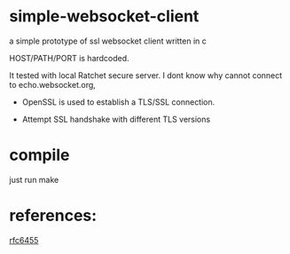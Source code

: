 # simple-websocket-client
a simple prototype of ssl websocket client written in c

HOST/PATH/PORT is hardcoded.

It tested with local Ratchet secure server.
I dont know why cannot connect to echo.websocket.org,

* OpenSSL is used to establish a TLS/SSL connection.

* Attempt SSL handshake with different TLS versions

# compile
just run make

# references:
[rfc6455](https://www.rfc-editor.org/rfc/rfc6455#section-5.4)
